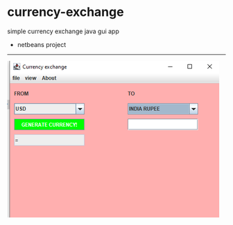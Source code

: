 # currency-exchange
simple currency  exchange java gui app
- netbeans project
 *******
![screen capture](static/capture.PNG)
